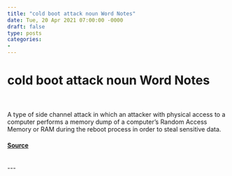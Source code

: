 ```yaml
---
title: "cold boot attack noun Word Notes"
date: Tue, 20 Apr 2021 07:00:00 -0000
draft: false
type: posts
categories: 
- 
---
```

# cold boot attack noun Word Notes

<br/>

<br/>
A type of side channel attack in which an attacker with physical access to a computer performs a memory dump of a computer’s Random Access Memory or RAM during the reboot process in order to steal sensitive data.

#### [Source](https://thecyberwire.com/podcasts/word-notes/43/notes)

<br/>
---
